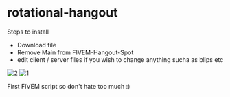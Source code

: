 # rotational-hangout


Steps to install

- Download file
- Remove Main from FIVEM-Hangout-Spot
- edit client / server files if you wish to change anything sucha as blips etc

![2](https://github.com/user-attachments/assets/015dcd61-add4-41bb-9b57-ddab88dced05)
![1](https://github.com/user-attachments/assets/5aef25b0-4b4c-4181-a8ae-1aff9ddd3fa6)

First FIVEM script so don't hate too much :)

